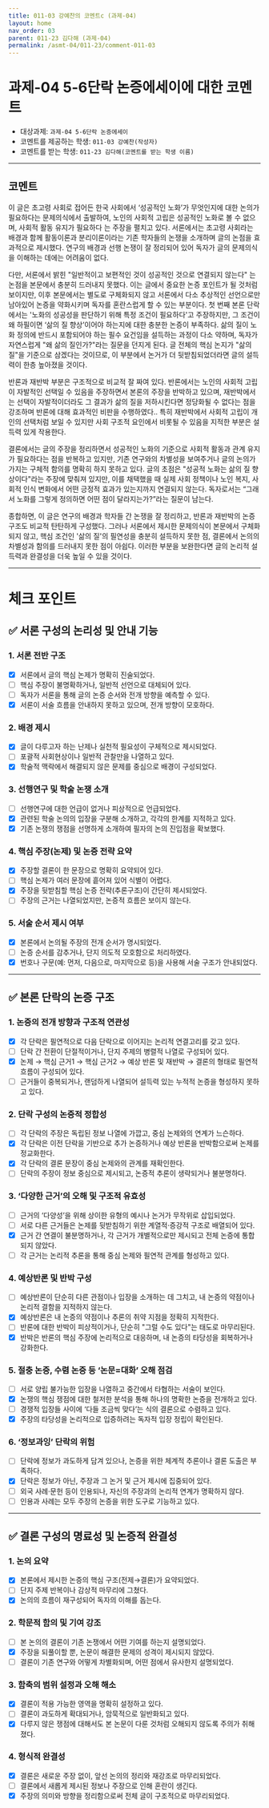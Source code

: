 ```yaml
---
title: 011-03 강예찬의 코멘트c (과제-04) 
layout: home
nav_order: 03
parent: 011-23 김다해 (과제-04)
permalink: /asmt-04/011-23/comment-011-03
---
```


# 과제-04 5-6단락 논증에세이에 대한 코멘트

- 대상과제: `과제-04 5-6단락 논증에세이`
- 코멘트를 제공하는 학생: `011-03 강예찬(작성자)` 
- 코멘트를 받는 학생: `011-23 김다해(코멘트를 받는 학생 이름)` 

---

## 코멘트

이 글은 초고령 사회로 접어든 한국 사회에서 ‘성공적인 노화’가 무엇인지에 대한 논의가 필요하다는 문제의식에서 출발하여, 노인의 사회적 고립은 성공적인 노화로 볼 수 없으며, 사회적 활동 유지가 필요하다 는 주장을 펼치고 있다. 서론에서는 초고령 사회라는 배경과 함께 활동이론과 분리이론이라는 기존 학자들의 논쟁을 소개하며 글의 논점을 효과적으로 제시했다. 연구의 배경과 선행 논쟁이 잘 정리되어 있어 독자가 글의 문제의식을 이해하는 데에는 어려움이 없다. 

다만, 서론에서 밝힌 "일반적이고 보편적인 것이 성공적인 것으로 연결되지 않는다" 는 논점을 본문에서 충분히 드러내지 못했다. 이는 글에서 중요한 논증 포인트가 될 것처럼 보이지만, 이후 본문에서는 별도로 구체화되지 않고 서론에서 다소 추상적인 선언으로만 남아있어 논증을 약화시키며 독자를 혼란스럽게 할 수 있는 부분이다. 첫 번째 본론 단락에서는 '노화의 성공성을 판단하기 위해 특정 조건이 필요하다'고 주장하지만, 그 조건이 왜 하필이면 ‘삶의 질 향상’이어야 하는지에 대한 충분한 논증이 부족하다. 삶의 질이 노화 정의에 반드시 포함되어야 하는 필수 요건임을 설득하는 과정이 다소 약하며, 독자가 자연스럽게 "왜 삶의 질인가?"라는 질문을 던지게 된다. 글 전체의 핵심 논지가 "삶의 질"을 기준으로 삼겠다는 것이므로, 이 부분에서 논거가 더 뒷받침되었더라면 글의 설득력이 한층 높아졌을 것이다.

반론과 재반박 부분은 구조적으로 비교적 잘 짜여 있다. 반론에서는 노인의 사회적 고립이 자발적인 선택일 수 있음을 주장하면서 본론의 주장을 반박하고 있으며, 재반박에서는 선택이 자발적이더라도 그 결과가 삶의 질을 저하시킨다면 정당화될 수 없다는 점을 강조하며 반론에 대해 효과적인 비판을 수행하였다.. 특히 재반박에서 사회적 고립이 개인의 선택처럼 보일 수 있지만 사회 구조적 요인에서 비롯될 수 있음을 지적한 부분은 설득력 있게 작용한다.

결론에서는 글의 주장을 정리하면서 성공적인 노화의 기준으로 사회적 활동과 관계 유지가 필요하다는 점을 반복하고 있지만, 기존 연구와의 차별성을 보여주거나 글의 논의가 가지는 구체적 함의를 명확히 하지 못하고 있다. 글의 초점은 "성공적 노화는 삶의 질 향상이다"라는 주장에 맞춰져 있지만, 이를 채택했을 때 실제 사회 정책이나 노인 복지, 사회적 인식 변화에서 어떤 긍정적 효과가 있는지까지 연결되지 않는다. 독자로서는 “그래서 노화를 그렇게 정의하면 어떤 점이 달라지는가?”라는 질문이 남는다.

종합하면, 이 글은 연구의 배경과 학자들 간 논쟁을 잘 정리하고, 반론과 재반박의 논증 구조도 비교적 탄탄하게 구성했다. 그러나 서론에서 제시한 문제의식이 본문에서 구체화되지 않고, 핵심 조건인 '삶의 질'의 필연성을 충분히 설득하지 못한 점, 결론에서 논의의 차별성과 함의를 드러내지 못한 점이 아쉽다. 이러한 부분을 보완한다면 글의 논리적 설득력과 완결성을 더욱 높일 수 있을 것이다.

---

# 체크 포인트

## ✅ 서론 구성의 논리성 및 안내 기능

### **1. 서론 전반 구조**
- [x] 서론에서 글의 핵심 논제가 명확히 진술되었다.  
- [ ] 핵심 주장이 불명확하거나, 일반적 선언으로 대체되어 있다.  
- [ ] 독자가 서론을 통해 글의 논증 순서와 전개 방향을 예측할 수 있다.  
- [x] 서론이 서술 흐름을 안내하지 못하고 있으며, 전개 방향이 모호하다.

### **2. 배경 제시**
- [x] 글이 다루고자 하는 난제나 실천적 필요성이 구체적으로 제시되었다.  
- [ ] 포괄적 사회현상이나 일반적 관찰만을 나열하고 있다.  
- [x] 학술적 맥락에서 해결되지 않은 문제를 중심으로 배경이 구성되었다.

### **3. 선행연구 및 학술 논쟁 소개**
- [ ] 선행연구에 대한 언급이 없거나 피상적으로 언급되었다.  
- [x] 관련된 학술 논의의 입장을 구분해 소개하고, 각각의 한계를 지적하고 있다.  
- [x] 기존 논쟁의 쟁점을 선명하게 소개하여 필자의 논의 진입점을 확보했다.

### **4. 핵심 주장(논제) 및 논증 전략 요약**
- [x] 주장할 결론이 한 문장으로 명확히 요약되어 있다.  
- [ ] 핵심 논제가 여러 문장에 흩어져 있어 식별이 어렵다.  
- [x] 주장을 뒷받침할 핵심 논증 전략(추론구조)이 간단히 제시되었다.  
- [ ] 주장의 근거는 나열되었지만, 논증적 흐름은 보이지 않는다.

### **5. 서술 순서 제시 여부**
- [x] 본론에서 논의될 주장의 전개 순서가 명시되었다.  
- [ ] 논증 순서를 감추거나, 단지 의도적 모호함으로 처리하였다.  
- [x] 번호나 구문(예: 먼저, 다음으로, 마지막으로 등)을 사용해 서술 구조가 안내되었다.

---

## ✅ 본론 단락의 논증 구조 

### **1. 논증의 전개 방향과 구조적 연관성**
- [x] 각 단락은 필연적으로 다음 단락으로 이어지는 논리적 연결고리를 갖고 있다.  
- [ ] 단락 간 전환이 단절적이거나, 단지 주제의 병렬적 나열로 구성되어 있다.  
- [x] 논제 → 핵심 근거1 → 핵심 근거2 → 예상 반론 및 재반박 → 결론의 형태로 필연적 흐름이 구성되어 있다.  
- [ ] 근거들이 중복되거나, 랜덤하게 나열되어 설득력 있는 누적적 논증을 형성하지 못하고 있다.  

### **2. 단락 구성의 논증적 정합성**
- [ ] 각 단락의 주장은 독립된 정보 나열에 가깝고, 중심 논제와의 연계가 느슨하다.  
- [x] 각 단락은 이전 단락을 기반으로 추가 논증하거나 예상 반론을 반박함으로써 논제를 정교화한다.  
- [x] 각 단락의 결론 문장이 중심 논제와의 관계를 재확인한다.  
- [ ] 단락의 주장이 정보 중심으로 제시되고, 논증적 추론이 생략되거나 불분명하다.

### **3. ‘다양한 근거’의 오해 및 구조적 유효성**
- [ ] 근거의 ‘다양성’을 위해 상이한 유형의 예시나 논거가 무작위로 삽입되었다.  
- [ ] 서로 다른 근거들은 논제를 뒷받침하기 위한 계열적·증강적 구조로 배열되어 있다.  
- [x] 근거 간 연결이 불분명하거나, 각 근거가 개별적으로만 제시되고 전체 논증에 통합되지 않았다.  
- [ ] 각 근거는 논리적 추론을 통해 중심 논제와 필연적 관계를 형성하고 있다.

### **4. 예상반론 및 반박 구성**
- [ ] 예상반론이 단순히 다른 관점이나 입장을 소개하는 데 그치고, 내 논증의 약점이나 논리적 결함을 지적하지 않는다.  
- [x] 예상반론은 내 논증의 약점이나 추론의 취약 지점을 정확히 지적한다.  
- [ ] 반론에 대한 반박이 피상적이거나, 단순히 "그럴 수도 있다"는 태도로 마무리된다.  
- [x] 반박은 반론의 핵심 주장에 논리적으로 대응하며, 내 논증의 타당성을 회복하거나 강화한다.  

### **5. 절충 논증, 수렴 논증 등 ‘논문=대화’ 오해 점검**
- [ ] 서로 양립 불가능한 입장을 나열하고 중간에서 타협하는 서술이 보인다.  
- [x] 논쟁의 핵심 쟁점에 대한 철저한 분석을 통해 하나의 명확한 논증을 전개하고 있다.  
- [ ] 경쟁적 입장들 사이에 ‘다들 조금씩 맞다’는 식의 결론으로 수렴하고 있다.  
- [x] 주장의 타당성을 논리적으로 입증하려는 독자적 입장 정립이 확인된다.  

### **6. ‘정보과잉’ 단락의 위험**
- [ ] 단락에 정보가 과도하게 담겨 있으나, 논증을 위한 체계적 추론이나 결론 도출은 부족하다.  
- [x] 단락은 정보가 아닌, 주장과 그 논거 및 근거 제시에 집중되어 있다.  
- [ ] 외국 사례·문헌 등이 인용되나, 자신의 주장과의 논리적 연계가 명확하지 않다.  
- [ ] 인용과 사례는 모두 주장의 논증을 위한 도구로 기능하고 있다.  

---

## ✅ 결론 구성의 명료성 및 논증적 완결성

### **1. 논의 요약**
- [x] 본론에서 제시한 논증의 핵심 구조(전제→결론)가 요약되었다.  
- [ ] 단지 주제 반복이나 감상적 마무리에 그쳤다.  
- [x] 논의의 흐름이 재구성되어 독자의 이해를 돕는다.

### **2. 학문적 함의 및 기여 강조**
- [ ] 본 논의의 결론이 기존 논쟁에서 어떤 기여를 하는지 설명되었다.  
- [x] 주장을 되풀이할 뿐, 논문이 해결한 문제의 성격이 제시되지 않았다.  
- [ ] 결론이 기존 연구와 어떻게 차별화되며, 어떤 점에서 유사한지 설명되었다.

### **3. 함축의 범위 설정과 오해 해소**
- [x] 결론이 적용 가능한 영역을 명확히 설정하고 있다.  
- [ ] 결론이 과도하게 확대되거나, 암묵적으로 일반화되고 있다.  
- [x] 다루지 않은 쟁점에 대해서도 본 논문이 다룬 것처럼 오해되지 않도록 주의가 취해졌다.

### **4. 형식적 완결성**
- [x] 결론은 새로운 주장 없이, 앞선 논의의 정리와 재강조로 마무리되었다.  
- [ ] 결론에서 새롭게 제시된 정보나 주장으로 인해 혼란이 생긴다.  
- [x] 주장의 의미와 방향을 정리함으로써 전체 글이 구조적으로 마무리되었다.

